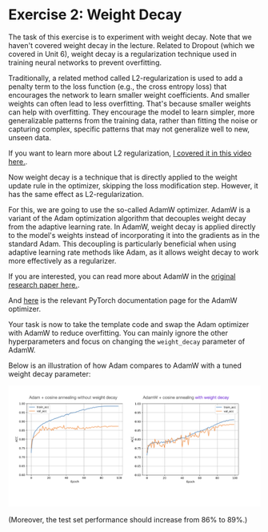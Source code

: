 # Exercise 2: Weight Decay



The task of this exercise is to experiment with weight decay. Note that we haven't covered weight decay in the lecture. Related to Dropout (which we covered in Unit 6), weight decay is a regularization technique used in training neural networks to prevent overfitting.

Traditionally, a related method called L2-regularization is used to add a penalty term to the loss function (e.g., the cross entropy loss) that encourages the network to learn smaller weight coefficients. And smaller weights can often lead to less overfitting. That's because smaller weights can help with overfitting. They encourage the model to learn simpler, more generalizable patterns from the training data, rather than fitting the noise or capturing complex, specific patterns that may not generalize well to new, unseen data.

If you want to learn more about L2 regularization, [I covered it in this video here.](https://www.youtube.com/watch?v=uu2X47cSLmM).

Now weight decay is a technique that is directly applied to the weight update rule in the optimizer, skipping the loss modification step. However, it has the same effect as L2-regularization.

For this, we are going to use the so-called AdamW optimizer. AdamW is a variant of the Adam optimization algorithm that decouples weight decay from the adaptive learning rate. In AdamW, weight decay is applied directly to the model's weights instead of incorporating it into the gradients as in the standard Adam. This decoupling is particularly beneficial when using adaptive learning rate methods like Adam, as it allows weight decay to work more effectively as a regularizer.

If you are interested, you can read more about AdamW in the [original research paper here.](https://arxiv.org/abs/1711.05101).

And [here](https://pytorch.org/docs/stable/generated/torch.optim.AdamW.html) is the relevant PyTorch documentation page for the AdamW optimizer.

Your task is now to take the template code and swap the Adam optimizer with AdamW to reduce overfitting. You can mainly ignore the other hyperparameters and focus on changing the `weight_decay` parameter of AdamW. 

Below is an illustration of how Adam compares to AdamW with a tuned weight decay parameter:

![adamw](adamw.png)

(Moreover, the test set performance should increase from 86% to 89%.)